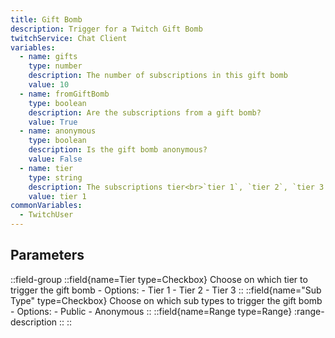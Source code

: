 ```yaml
---
title: Gift Bomb
description: Trigger for a Twitch Gift Bomb
twitchService: Chat Client
variables:
  - name: gifts
    type: number
    description: The number of subscriptions in this gift bomb
    value: 10
  - name: fromGiftBomb
    type: boolean
    description: Are the subscriptions from a gift bomb?
    value: True
  - name: anonymous
    type: boolean
    description: Is the gift bomb anonymous?
    value: False
  - name: tier
    type: string
    description: The subscriptions tier<br>`tier 1`, `tier 2`, `tier 3
    value: tier 1
commonVariables:
  - TwitchUser
---
```


## Parameters
::field-group
  ::field{name=Tier type=Checkbox}
    Choose on which tier to trigger the gift bomb
    - Options:
      - Tier 1
      - Tier 2
      - Tier 3
  ::
  ::field{name="Sub Type" type=Checkbox}
    Choose on which sub types to trigger the gift bomb
    - Options:
      - Public
      - Anonymous
  ::
  ::field{name=Range type=Range}
    :range-description
  ::
::